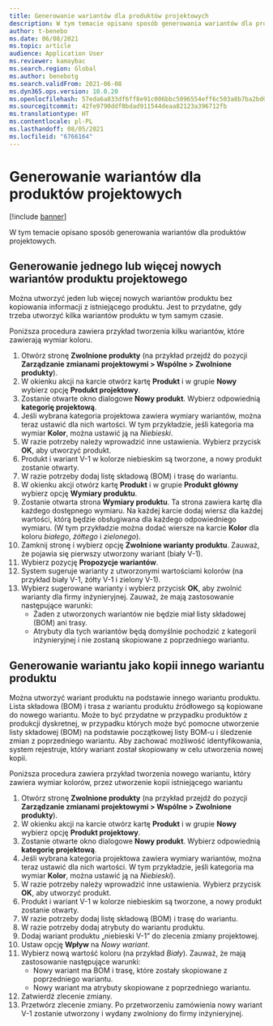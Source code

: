 ```yaml
---
title: Generowanie wariantów dla produktów projektowych
description: W tym temacie opisano sposób generowania wariantów dla produktów projektowych
author: t-benebo
ms.date: 06/08/2021
ms.topic: article
audience: Application User
ms.reviewer: kamaybac
ms.search.region: Global
ms.author: benebotg
ms.search.validFrom: 2021-06-08
ms.dyn365.ops.version: 10.0.20
ms.openlocfilehash: 57eda6a833df6ff8e91c006bbc5096554eff6c503a8b7ba2bd0b13e2f8e98f56
ms.sourcegitcommit: 42fe9790ddf0bdad911544deaa82123a396712fb
ms.translationtype: HT
ms.contentlocale: pl-PL
ms.lasthandoff: 08/05/2021
ms.locfileid: "6766164"
---
```

# <a name="generate-variants-for-engineering-products"></a>Generowanie wariantów dla produktów projektowych

[!include [banner](../includes/banner.md)]

W tym temacie opisano sposób generowania wariantów dla produktów projektowych.

## <a name="generate-one-or-more-new-variants-of-an-engineering-product"></a>Generowanie jednego lub więcej nowych wariantów produktu projektowego

Można utworzyć jeden lub więcej nowych wariantów produktu bez kopiowania informacji z istniejącego produktu. Jest to przydatne, gdy trzeba utworzyć kilka wariantów produktu w tym samym czasie.

Poniższa procedura zawiera przykład tworzenia kilku wariantów, które zawierają wymiar koloru.

1. Otwórz stronę **Zwolnione produkty** (na przykład przejdź do pozycji **Zarządzanie zmianami projektowymi \> Wspólne \> Zwolnione produkty**).
1. W okienku akcji na karcie otwórz kartę **Produkt** i w grupie **Nowy** wybierz opcję **Produkt projektowy**.
1. Zostanie otwarte okno dialogowe **Nowy produkt**. Wybierz odpowiednią **kategorię projektową**.
1. Jeśli wybrana kategoria projektowa zawiera wymiary wariantów, można teraz ustawić dla nich wartości. W tym przykładzie, jeśli kategoria ma wymiar **Kolor**, można ustawić ją na *Niebieski*.
1. W razie potrzeby należy wprowadzić inne ustawienia. Wybierz przycisk **OK**, aby utworzyć produkt.
1. Produkt i wariant V-1 w kolorze niebieskim są tworzone, a nowy produkt zostanie otwarty.
1. W razie potrzeby dodaj listę składową (BOM) i trasę do wariantu.
1. W okienku akcji otwórz kartę **Produkt** i w grupie **Produkt główny** wybierz opcję **Wymiary produktu**.
1. Zostanie otwarta strona **Wymiary produktu**. Ta strona zawiera kartę dla każdego dostępnego wymiaru. Na każdej karcie dodaj wiersz dla każdej wartości, którą będzie obsługiwana dla każdego odpowiedniego wymiaru. (W tym przykładzie można dodać wiersze na karcie **Kolor** dla koloru *białego*, *żółtego* i *zielonego*).
1. Zamknij stronę i wybierz opcję **Zwolnione warianty produktu**. Zauważ, że pojawia się pierwszy utworzony wariant (biały V-1).
1. Wybierz pozycję **Propozycje wariantów**.
1. System sugeruje warianty z utworzonymi wartościami kolorów (na przykład biały V-1, żółty V-1 i zielony V-1).
1. Wybierz sugerowane warianty i wybierz przycisk **OK**, aby zwolnić warianty dla firmy inżynieryjnej. Zauważ, że mają zastosowanie następujące warunki: 
    - Żaden z utworzonych wariantów nie będzie miał listy składowej (BOM) ani trasy.
    - Atrybuty dla tych wariantów będą domyślnie pochodzić z kategorii inżynieryjnej i nie zostaną skopiowane z poprzedniego wariantu.

## <a name="generate-a-variant-as-a-copy-of-another-product-variant"></a>Generowanie wariantu jako kopii innego wariantu produktu

Można utworzyć wariant produktu na podstawie innego wariantu produktu. Lista składowa (BOM) i trasa z wariantu produktu źródłowego są kopiowane do nowego wariantu. Może to być przydatne w przypadku produktów z produkcji dyskretnej, w przypadku których może być pomocne utworzenie listy składowej (BOM) na podstawie początkowej listy BOM-u i śledzenie zmian z poprzedniego wariantu. Aby zachować możliwość identyfikowania, system rejestruje, który wariant został skopiowany w celu utworzenia nowej kopii.

Poniższa procedura zawiera przykład tworzenia nowego wariantu, który zawiera wymiar kolorów, przez utworzenie kopii istniejącego wariantu

1. Otwórz stronę **Zwolnione produkty** (na przykład przejdź do pozycji **Zarządzanie zmianami projektowymi \> Wspólne \> Zwolnione produkty**).
1. W okienku akcji na karcie otwórz kartę **Produkt** i w grupie **Nowy** wybierz opcję **Produkt projektowy**.
1. Zostanie otwarte okno dialogowe **Nowy produkt**. Wybierz odpowiednią **kategorię projektową**.
1. Jeśli wybrana kategoria projektowa zawiera wymiary wariantów, można teraz ustawić dla nich wartości. W tym przykładzie, jeśli kategoria ma wymiar **Kolor**, można ustawić ją na *Niebieski*).
1. W razie potrzeby należy wprowadzić inne ustawienia. Wybierz przycisk **OK**, aby utworzyć produkt.
1. Produkt i wariant V-1 w kolorze niebieskim są tworzone, a nowy produkt zostanie otwarty.
1. W razie potrzeby dodaj listę składową (BOM) i trasę do wariantu.
1. W razie potrzeby dodaj atrybuty do wariantu produktu.
1. Dodaj wariant produktu „niebieski V-1” do zlecenia zmiany projektowej.
1. Ustaw opcję **Wpływ** na *Nowy wariant*.
1. Wybierz nową wartość koloru (na przykład *Biały*). Zauważ, że mają zastosowanie następujące warunki: 
    - Nowy wariant ma BOM i trasę, które zostały skopiowane z poprzedniego wariantu.
    - Nowy wariant ma atrybuty skopiowane z poprzedniego wariantu.
1. Zatwierdź zlecenie zmiany.
1. Przetwórz zlecenie zmiany. Po przetworzeniu zamówienia nowy wariant V-1 zostanie utworzony i wydany zwolniony do firmy inżynieryjnej.
